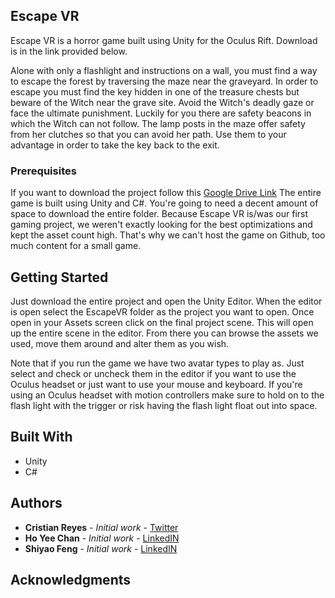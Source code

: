 ## Escape VR

Escape VR is a horror game built using Unity for the Oculus Rift. Download is in the link provided below.

Alone with only a flashlight and instructions on a wall,
you must find a way to escape the forest by traversing the maze near the graveyard. In order to escape
you must find the key hidden in one of the treasure chests but beware of the Witch near the grave site.
Avoid the Witch's deadly gaze or face the ultimate punishment. Luckily for you there are safety beacons
in which the Witch can not follow. The lamp posts in the maze offer safety from her clutches so that you
can avoid her path. Use them to your advantage in order to take the key back to the exit.

### Prerequisites

If you want to download the project follow this [Google Drive Link](https://drive.google.com/drive/folders/1fBAbIAsPsJbha9YmoLRxbFyNMACCMp34?usp=sharing)
The entire game is built using Unity and C#. You're going to need a decent amount of space to download the entire folder. Because Escape VR is/was our first gaming project, we weren't exactly looking for the best optimizations and kept the asset count high. That's why we can't host the game on Github, too much content for a small game.

## Getting Started

Just download the entire project and open the Unity Editor. When the editor is open select the EscapeVR folder as the project you want to open. Once open in your Assets screen click on the final project scene. This will open up the entire scene in the editor. From there you can browse the assets we used, move them around and alter them as you wish.

Note that if you run the game we have two avatar types to play as. Just select and check or uncheck them in the editor if you want to use the Oculus headset or just want to use your mouse and keyboard. If you're using an Oculus headset with motion controllers make sure to hold on to the flash light with the trigger or risk having the flash light float out into space.

## Built With

- Unity
- C#

## Authors

- **Cristian Reyes** - _Initial work_ - [Twitter](http://www.twitter.com/cris178)
- **Ho Yee Chan** - _Initial work_ - [LinkedIN](https://www.linkedin.com/in/ho-yee-chan/)
- **Shiyao Feng** - _Initial work_ - [LinkedIN](https://www.linkedin.com/in/shiyao-feng-228829149/?lipi=urn%3Ali%3Apage%3Ad_flagship3_search_srp_people%3BHaeJd8lpSZmPecYR5wiZgA%3D%3D&licu=urn%3Ali%3Acontrol%3Ad_flagship3_search_srp_people-search_srp_result&lici=i73ZGBvoQa%2Bk78aYXfToBg%3D%3D)

## Acknowledgments
